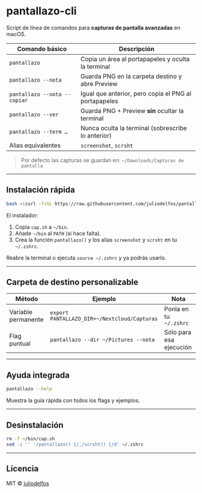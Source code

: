 # pantallazo-cli

Script de línea de comandos para **capturas de pantalla avanzadas** en macOS.

| Comando básico | Descripción |
|----------------|-------------|
| `pantallazo`               | Copia un área al portapapeles y oculta la terminal |
| `pantallazo --nota`        | Guarda PNG en la carpeta destino y abre Preview |
| `pantallazo --nota --copiar` | Igual que anterior, pero copia el PNG al portapapeles |
| `pantallazo --ver`         | Guarda PNG + Preview **sin** ocultar la terminal |
| `pantallazo --term …`      | Nunca oculta la terminal (sobrescribe lo anterior) |
| Alias equivalentes         | `screenshot`, `scrsht` |

> Por defecto las capturas se guardan en: `~/Downloads/Capturas de pantalla`

---

## Instalación rápida

```bash
bash <(curl -fsSL https://raw.githubusercontent.com/juliodelfos/pantallazo-cli/main/install.sh)
```

El instalador:

1. Copia `cap.sh` a `~/bin`.
2. Añade `~/bin` al `PATH` (si hace falta).
3. Crea la función `pantallazo()` y los alias `screenshot` y `scrsht` en tu `~/.zshrc`.

Reabre la terminal o ejecuta `source ~/.zshrc` y ya podrás usarlo.

---

## Carpeta de destino personalizable

| Método | Ejemplo | Nota |
|--------|---------|------|
| Variable permanente | `export PANTALLAZO_DIR=~/Nextcloud/Capturas` | Ponla en tu `~/.zshrc` |
| Flag puntual       | `pantallazo --dir ~/Pictures --nota`         | Sólo para esa ejecución |

---

## Ayuda integrada

```bash
pantallazo --help
```

Muestra la guía rápida con todos los flags y ejemplos.

---

## Desinstalación

```bash
rm -f ~/bin/cap.sh
sed -i '' '/pantallazo() {/,/scrsht() {/d' ~/.zshrc
```

---

## Licencia

MIT © [juliodelfos](https://github.com/juliodelfos)